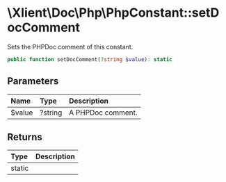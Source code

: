 # \\Xlient\\Doc\\Php\\PhpConstant::setDocComment

Sets the PHPDoc comment of this constant.

```php
public function setDocComment(?string $value): static
```

## Parameters

| Name | Type | Description |
| :--- | :--- | :--- |
| $value | ?string | A PHPDoc comment. |

## Returns

| Type | Description |
| :--- | :--- |
| static |  |